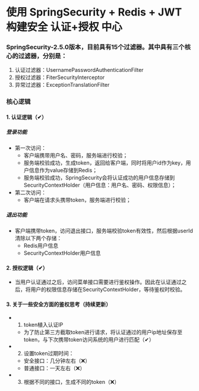 # 使用 SpringSecurity + Redis + JWT 构建安全 认证+授权 中心

### SpringSecurity-2.5.0版本，目前具有15个过滤器。其中具有三个核心的过滤器，分别是：
1. 认证过滤器：UsernamePasswordAuthenticationFilter
2. 授权过滤器：FiterSecurityInterceptor
3. 异常过滤器：ExceptionTranslationFilter


### 核心逻辑
#### 1. 认证逻辑（✔）
##### 登录功能
- 第一次访问：
    - 客户端携带用户名、密码，服务端进行校验；
    - 服务端校验成功，生成token，返回给客户端，同时将用户id作为key，用户信息作为value存储到Redis；
    - 服务端校验成功，SpringSecurity会将认证成功的用户信息存储到SecurityContextHolder（用户信息：用户名、密码、权限信息）；
- 第二次访问：
    - 客户端在请求头携带token，服务端进行校验；
##### 退出功能
- 客户端携带token，访问退出接口，服务端校验token有效性，然后根据userId清除以下两个存储：
    - Redis用户信息
    - SecurityContextHolder用户信息
   
#### 2. 授权逻辑（✔）
- 当用户认证通过之后，访问菜单接口需要进行鉴权操作。因此在认证通过之后，将用户的权限信息存储在SecurityContextHolder，等待鉴权时校验。


#### 3. 关于一些安全方面的鉴权思考（持续更新）
- 1. token植入认证IP 
    - 为了防止第三方截取token进行请求，将认证通过的用户ip地址保存至token，与下次携带token访问系统的用户进行匹配（✔）
- 2. 设置token过期时间：
    - 安全接口：几分钟左右（❌）
    - 普通接口：一天左右（❌）
- 3. 根据不同的接口，生成不同的token（❌）

